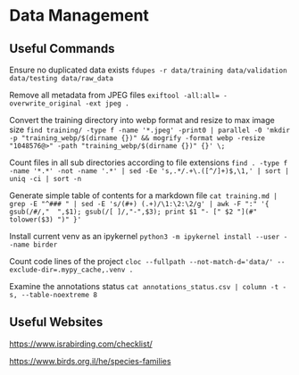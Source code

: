 # Data Management

## Useful Commands

Ensure no duplicated data exists
`fdupes -r data/training data/validation data/testing data/raw_data`

Remove all metadata from JPEG files
`exiftool -all:all= -overwrite_original -ext jpeg .`

Convert the training directory into webp format and resize to max image size
`find training/ -type f -name '*.jpeg' -print0 | parallel -0 'mkdir -p "training_webp/$(dirname {})" && mogrify -format webp -resize "1048576@>" -path "training_webp/$(dirname {})" {}' \;`

Count files in all sub directories according to file extensions
`find . -type f -name '*.*' -not -name '.*' | sed -Ee 's,.*/.+\.([^/]+)$,\1,' | sort | uniq -ci | sort -n`

Generate simple table of contents for a markdown file
`cat training.md | grep -E "^### " | sed -E 's/(#+) (.+)/\1:\2:\2/g' | awk -F ":" '{ gsub(/#/,"  ",$1); gsub(/[ ]/,"-",$3); print $1 "- [" $2 "](#" tolower($3) ")" }'`

Install current venv as an ipykernel
`python3 -m ipykernel install --user --name birder`

Count code lines of the project
`cloc --fullpath --not-match-d='data/' --exclude-dir=.mypy_cache,.venv .`

Examine the annotations status
`cat annotations_status.csv | column -t -s, --table-noextreme 8`

## Useful Websites

<https://www.israbirding.com/checklist/>

<https://www.birds.org.il/he/species-families>
